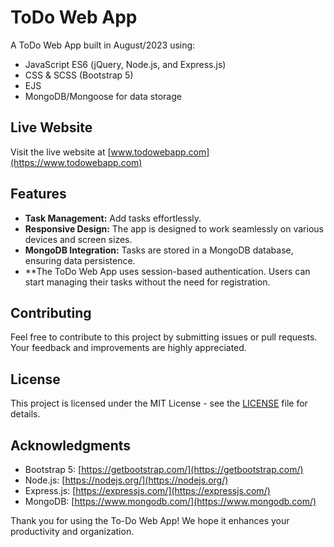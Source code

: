 # ToDo Web App

A ToDo Web App built in August/2023 using:

- JavaScript ES6 (jQuery, Node.js, and Express.js)
- CSS & SCSS (Bootstrap 5)
- EJS
- MongoDB/Mongoose for data storage

## Live Website
Visit the live website at [www.todowebapp.com](https://www.todowebapp.com)


## Features

- **Task Management:** Add tasks effortlessly.
- **Responsive Design:** The app is designed to work seamlessly on various devices and screen sizes.
- **MongoDB Integration:** Tasks are stored in a MongoDB database, ensuring data persistence.
- **The ToDo Web App uses session-based authentication. Users can start managing their tasks without the need for registration.


## Contributing

Feel free to contribute to this project by submitting issues or pull requests. Your feedback and improvements are highly appreciated.

## License

This project is licensed under the MIT License - see the [LICENSE](LICENSE) file for details.

## Acknowledgments

- Bootstrap 5: [https://getbootstrap.com/](https://getbootstrap.com/)
- Node.js: [https://nodejs.org/](https://nodejs.org/)
- Express.js: [https://expressjs.com/](https://expressjs.com/)
- MongoDB: [https://www.mongodb.com/](https://www.mongodb.com/)

Thank you for using the To-Do Web App! We hope it enhances your productivity and organization.

